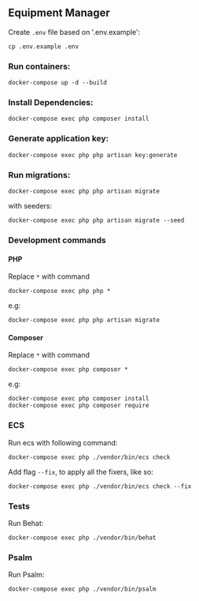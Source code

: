 ## Equipment Manager
Create `.env` file based on '.env.example':
```shell script
cp .env.example .env
```

### Run containers:
```shell script
docker-compose up -d --build
```

### Install Dependencies:
```shell script
docker-compose exec php composer install 
```

### Generate application key:
```shell script 
docker-compose exec php php artisan key:generate
```

### Run migrations:
```shell script
docker-compose exec php php artisan migrate
```
with seeders:
```shell script
docker-compose exec php php artisan migrate --seed
```

### Development commands
#### PHP
Replace `*` with command
```shell script
docker-compose exec php php *
```
e.g:
```shell script
docker-compose exec php php artisan migrate
```

#### Composer
Replace `*` with command
```shell script
docker-compose exec php composer *
```
e.g:
```shell script
docker-compose exec php composer install 
docker-compose exec php composer require
```

### ECS
Run ecs with following command:
```shell script
docker-compose exec php ./vendor/bin/ecs check
```
Add flag `--fix`, to apply all the fixers, like so:
```shell script
docker-compose exec php ./vendor/bin/ecs check --fix
```

### Tests
Run Behat:
```shell script
docker-compose exec php ./vendor/bin/behat
```

### Psalm
Run Psalm:
```shell script
docker-compose exec php ./vendor/bin/psalm
```

